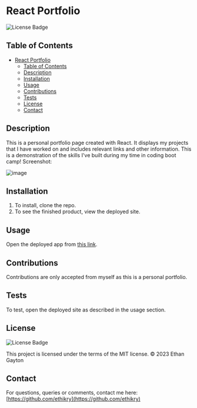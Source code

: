 # React Portfolio

![License Badge](https://img.shields.io/badge/license-MIT-blue.svg)

## Table of Contents

- [React Portfolio](#react-portfolio)
  - [Table of Contents](#table-of-contents)
  - [Description](#description)
  - [Installation](#installation)
  - [Usage](#usage)
  - [Contributions](#contributions)
  - [Tests](#tests)
  - [License](#license)
  - [Contact](#contact)

## Description

This is a personal portfolio page created with React. It displays my projects that I have worked on and includes relevant links and other information. This is a demonstration of the skills I've built during my time in coding boot camp!
Screenshot:

![image](https://user-images.githubusercontent.com/113566829/223414215-af718f9e-6050-48f4-9662-b9718f1ba255.png)


## Installation

1. To install, clone the repo.
2. To see the finished product, view the deployed site.

## Usage

Open the deployed app from [this link](https://ethikry.github.io/React-Portfolio/).

## Contributions

Contributions are only accepted from myself as this is a personal portfolio.

## Tests

To test, open the deployed site as described in the usage section.

## License

![License Badge](https://img.shields.io/badge/license-MIT-blue.svg)

This project is licensed under the terms of the MIT license.
© 2023 Ethan Gayton

## Contact

For questions, queries or comments, contact me here:
[https://github.com/ethikry](https://github.com/ethikry)
